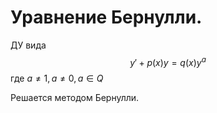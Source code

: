 # Уравнение Бернулли.

ДУ вида 
$$y' + p(x)y = q(x)y^a$$
где $a \neq1,a\neq0, a\in Q$

Решается методом Бернулли.
